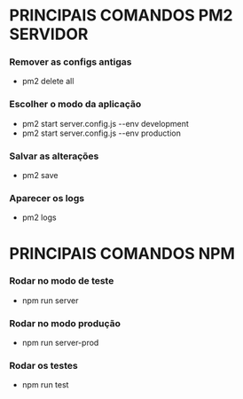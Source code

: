 # PRINCIPAIS COMANDOS PM2 SERVIDOR

### Remover as configs antigas
- pm2 delete all

### Escolher o modo da aplicação
- pm2 start server.config.js --env development
- pm2 start server.config.js --env production

### Salvar as alterações
- pm2 save

### Aparecer os logs
- pm2 logs

# PRINCIPAIS COMANDOS NPM

### Rodar no modo de teste
- npm run server

### Rodar no modo produção
- npm run server-prod

### Rodar os testes
- npm run test
